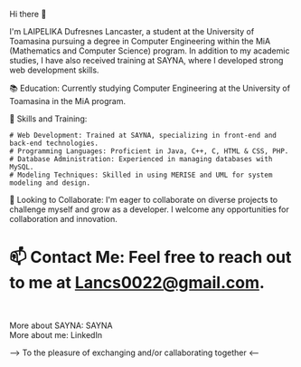 Hi there 👋

I'm LAIPELIKA Dufresnes Lancaster, a student at the University of Toamasina 
pursuing a degree in Computer Engineering within the MiA (Mathematics and Computer Science)
program. In addition to my academic studies, 
I have also received training at SAYNA, where I developed strong web development skills.

📚 Education: Currently studying Computer Engineering at the University of Toamasina in the MiA program.

🌱 Skills and Training:

    # Web Development: Trained at SAYNA, specializing in front-end and back-end technologies.
    # Programming Languages: Proficient in Java, C++, C, HTML & CSS, PHP.
    # Database Administration: Experienced in managing databases with MySQL.
    # Modeling Techniques: Skilled in using MERISE and UML for system modeling and design.

🔭 Looking to Collaborate: I'm eager to collaborate on diverse projects to challenge myself 
and grow as a developer. I welcome any opportunities for collaboration and innovation.

# 📫 Contact Me: Feel free to reach out to me at Lancs0022@gmail.com.

<br>

More about SAYNA: SAYNA <br>
More about me: LinkedIn
 
--> To the pleasure of exchanging and/or callaborating together <--

